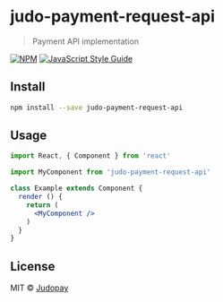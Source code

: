 # judo-payment-request-api

> Payment API implementation

[![NPM](https://img.shields.io/npm/v/judo-payment-request-api.svg)](https://www.npmjs.com/package/judo-payment-request-api) [![JavaScript Style Guide](https://img.shields.io/badge/code_style-standard-brightgreen.svg)](https://standardjs.com)

## Install

```bash
npm install --save judo-payment-request-api
```

## Usage

```jsx
import React, { Component } from 'react'

import MyComponent from 'judo-payment-request-api'

class Example extends Component {
  render () {
    return (
      <MyComponent />
    )
  }
}
```

## License

MIT © [Judopay](https://github.com/Judopay)

